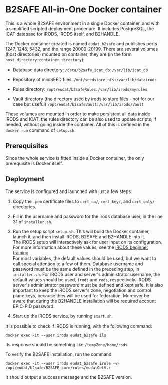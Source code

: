 # B2SAFE All-in-One Docker container

This is a whole B2SAFE environment in a single Docker container, and with a simplified scripted deployment procedure. It includes PostgreSQL, the ICAT database for iRODS, iRODS itself, and B2HANDLE.

The Docker container created is named `eudat_b2safe` and publishes ports 1247, 1248, 5432, and the range 20000-20199. There are several volumes (host directories) mounted on container, they are (in the form `host_directory:container_directory`):

* Database data directory: `/data/b2safe_icat_db:/var/lib/icat_db`

* Repository of miniSEED files: `/mnt/seedstore_nfs:/var/lib/datairods`

* Rules directory: `/opt/eudat/b2safeRules:/var/lib/irods/myrules`

* Vault directory (the directory used by irods to store files - not for our case but useful) `/opt/eudat/b2safeVault:/var/lib/irods/Vault`

These volumes are mounted in order to make persistent all data inside iRODS and ICAT, the rules directory can be also used to update scripts, if needed, without going inside the container. All of this is defined in the `docker run` command of `setup.sh`.

## Prerequisites

Since the whole service is fitted inside a Docker container, the only prerequisite is Docker itself.

## Deployment

The service is configured and launched with just a few steps:

1. Copy the `.pem` certificate files to `cert_ca/`, `cert_key/`, and `cert_only/` directories.

1. Fill in the username and password for the irods database user, in the line 31 of `installer.sh`.

1. Run the setup script `setup.sh`. This will build the Docker container, launch it, and then install iRODS, B2SAFE and B2HANDLE into it.
<br>The iRODS setup will interactively ask for user input on its configuration. For more information about these values, see the [iRODS beginner training](https://github.com/irods/irods_training/tree/ugm2018/beginner).
<br>For most variables, the default values should be used, but we want to call special attention to a few of them. Database username and password must be the same defined in the preceding step, in `installer.sh`. For iRODS user and server's administrator username, the default values should be used, `irods` and `rods`, respectively. iRODS server's administrator password must be defined and kept safe. It is also important to keep the iRODS server's zone, negotiation and control plane keys, because they will be used for federation. Moreover be aware that during the B2HANDLE installation will be required account EPIC-PID password. 

1. Start up the iRODS service, by running `start.sh`. 

It is possible to check if iRODS is running, with the following command:
```
docker exec -it --user irods eudat_b2safe ils
```
Its response should be something like `/tempZone/home/rods`.

To verify the B2SAFE installation, run the command
```
docker exec -it --user irods eudat_b2safe irule -vF /opt/eudat/b2safe/B2SAFE-core/rules/eudatGetV.r
```
It should output a success message and the B2SAFE version.
